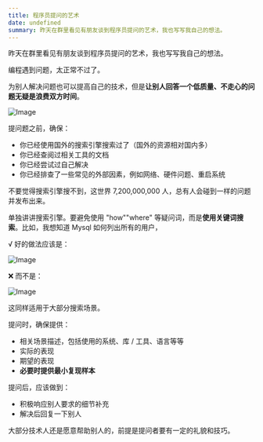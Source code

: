 ```yaml
---
title: 程序员提问的艺术
date: undefined
summary: 昨天在群里看见有朋友谈到程序员提问的艺术，我也写写我自己的想法。
---
```



昨天在群里看见有朋友谈到程序员提问的艺术，我也写写我自己的想法。

编程遇到问题，太正常不过了。

为别人解决问题也可以提高自己的技术，但是**让别人回答一个低质量、不走心的问题无疑是浪费双方时间**。

![Image](/image/post/640)

提问题之前，确保：
- 你已经使用国外的搜索引擎搜索过了（国外的资源相对国内多）
- 你已经查阅过相关工具的文档
- 你已经尝试过自己解决
- 你已经排查了一些常见的外部因素，例如网络、硬件问题、重启系统

不要觉得搜索引擎搜不到，这世界 7,200,000,000 人，总有人会碰到一样的问题并发布出来。

单独讲讲搜索引擎。要避免使用 "how""where" 等疑问词，而是**使用关键词搜索**。比如，我想知道 Mysql 如何列出所有的用户，

√ 好的做法应该是：

![Image](/image/post/640)

❌ 而不是：

![Image](/image/post/640)

这同样适用于大部分搜索场景。

提问时，确保提供：
- 相关场景描述，包括使用的系统、库 / 工具、语言等等
- 实际的表现
- 期望的表现
- **必要时提供最小复现样本**

提问后，应该做到：
- 积极响应别人要求的细节补充
- 解决后回复一下别人

大部分技术人还是愿意帮助别人的，前提是提问者要有一定的礼貌和技巧。
